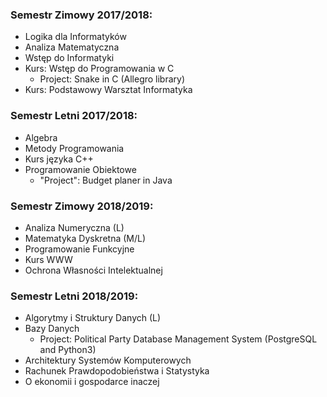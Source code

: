 ### Semestr Zimowy 2017/2018:
- Logika dla Informatyków
- Analiza Matematyczna
- Wstęp do Informatyki
- Kurs: Wstęp do Programowania w C
    - Project: Snake in C (Allegro library)
- Kurs: Podstawowy Warsztat Informatyka


### Semestr Letni 2017/2018:
- Algebra
- Metody Programowania
- Kurs języka C++
- Programowanie Obiektowe
    - "Project": Budget planer in Java

### Semestr Zimowy 2018/2019:
- Analiza Numeryczna (L)
- Matematyka Dyskretna (M/L)
- Programowanie Funkcyjne
- Kurs WWW
- Ochrona Własności Intelektualnej

### Semestr Letni 2018/2019:
- Algorytmy i Struktury Danych (L)
- Bazy Danych
    - Project: Political Party Database Management System (PostgreSQL and Python3)
- Architektury Systemów Komputerowych
- Rachunek Prawdopodobieństwa i Statystyka
- O ekonomii i gospodarce inaczej
